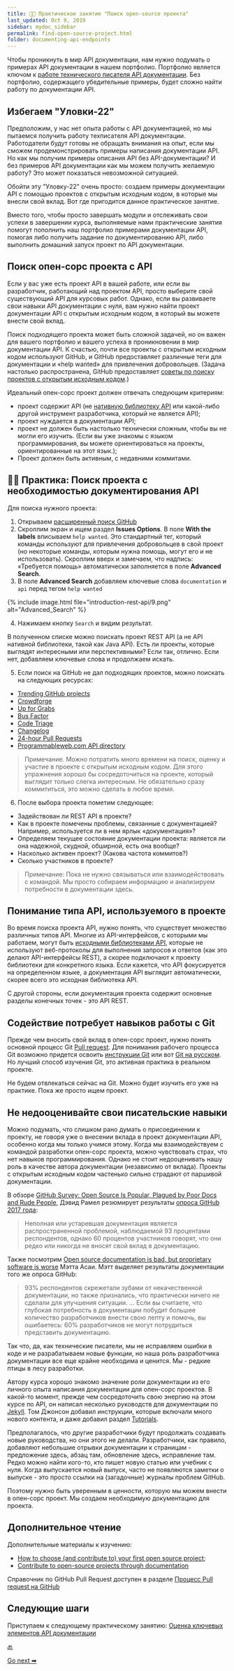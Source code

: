 ```yaml
---
title: 👨‍💻 Практическое занятие "Поиск open-source проекта"
last_updated: Oct 9, 2019
sidebar: mydoc_sidebar
permalink: find-open-source-project.html
folder: documenting-api-endpoints
---
```



Чтобы проникнуть в мир API документации, нам нужно подумать о примерах API документации в нашем портфолио. Портфолио является ключом к [работе технического писателя API документации](about-eigth-module.html). Без портфолио, содержащего убедительные примеры, будет сложно найти работу по документации API.

<a name="catch22"></a>
## Избегаем "Уловки-22"

Предположим, у нас нет опыта работы с API документацией, но мы пытаемся получить работу техписателя API документации. Работодатели будут готовы не обращать внимания на опыт, если мы сможем продемонстрировать примеры написания документации API. Но как мы получим примеры описания API без API-документации? И без примеров API документации как мы можем получить желаемую работу? Это может показаться невозможной ситуацией.

Обойти эту "Уловку-22" очень просто: создаем примеры документации API с помощью проектов с открытым исходным кодом, в которые мы внесли свой вклад. Вот где пригодится данное практическое занятие.

Вместо того, чтобы просто завершать модули и отслеживать свои успехи в завершении курса, выполняемые нами практические занятия помогут пополнить наш портфолио примерами документации API, помогая либо получить задание по документированию API, либо выполнить домашний запуск проект по API документации.

<a name="opensourseSearch"></a>
## Поиск опен-сорс проекта с API

Если у вас уже есть проект API в вашей работе, или если вы разработчик, работающий над проектом API, просто выберите свой существующий API для курсовых работ. Однако, если вы развиваете свои навыки API документации с нуля, вам нужно найти проект документации API с открытым исходным кодом, в который вы можете внести свой вклад.

Поиск подходящего проекта может быть сложной задачей, но он важен для вашего портфолио и вашего успеха в проникновении в мир документации API. К счастью, почти все проекты с открытым исходным кодом используют GitHub, и GitHub предоставляет различные теги для документации и «help wanted» для привлечения добровольцев. (Задача настолько распространена, GitHub предоставляет [советы по поиску проектов с открытым исходным кодом](https://help.github.com/articles/finding-open-source-projects-on-github/).)

Идеальный опен-сорс проект должен отвечать следующим критериям:

- проект содержит API (не [нативную библиотеку API](Overview-of-library.html) или какой-либо другой инструмент разработчика, который не является API);
- проект нуждается в документации API;
- проект не должен быть настолько технически сложным, чтобы вы не могли его изучить. (Если вы уже знакомы с языком программирования, вы можете ориентироваться на проекты, ориентированные на этот язык.);
- Проект должен быть активным, с недавними коммитами.

<a name="docNeed"></a>
## 👨‍💻 Практика: Поиск проекта с необходимостью документирования API

Для поиска нужного проекта:

1. Открываем [расширенный поиск GitHub](https://github.com/search/advanced)
2. Скроллим экран и ищем раздел **Issues Options**. В поле **With the labels** вписываем `help wanted`. Это стандартный тег, который команды используют для привлечения добровольцев в свой проект (но некоторые команды, которым нужна помощь, могут его и не использовать). Скроллим вверх и замечаем, что надпись: «Требуется помощь» автоматически заполняется в поле **Advanced Search**.
3. В поле **Advanced Search** добавляем ключевые слова `documentation` и `api` перед тегом `help wanted`  

{% include image.html file="introduction-rest-api/9.png" alt="Advanced_Search" %}

4. Нажимаем кнопку `Search` и видим результат.

В полученном списке можно поискать проект REST API (а не API нативной библиотеки, такой как Java API). Есть ли проекты, которые выглядят интересными или перспективными? Если так, отлично. Если нет, добавляем ключевые слова и продолжаем искать.

5. Если поиск на GitHub не дал подходящих проектов, можно поискать на следующих ресурсах:
 - [Trending GitHub projects](https://github.com/trending)
 - [Crowdforge](https://crowdforge.io/)
 - [Up for Grabs](https://up-for-grabs.net/#/)
 - [Bus Factor](https://libraries.io/experiments/bus-factor)
 - [Code Triage](https://www.codetriage.com/)
 - [Changelog](https://changelog.com/)
 - [24-hour Pull Requests](https://24pullrequests.com/)
 - [Programmableweb.com API directory](https://www.programmableweb.com/category/all/apis)

> Примечание. Можно потратить много времени на поиск, оценку и участие в проекте с открытым исходным кодом. Для этого упражнения хорошо бы сосредоточиться на проекте, который выглядит только слегка интересным. Не обязательно сразу коммититься, это можно сделать в любое время.

6. После выбора проекта пометим следующее:

 - Задействован ли REST API в проекте?
 - Как в проекте помечены проблемы, связанные с документацией? Например, используется ли в нем ярлык «документация»?
 - Определяем текущее состояние документации проекта: является ли она надежной, скудной, обширной, есть она вообще?
 - Насколько активен проект? (Какова частота коммитов?)
 - Сколько участников в проекте?

> Примечание: Пока не нужно связываться или взаимодействовать с командой. Мы просто собираем информацию и анализируем потребности в документации здесь.

<a name="recognize"></a>
## Понимание типа API, используемого в проекте

Во время поиска проекта API, нужно понять, что существует множество различных типов API. Многие из API-интерфейсов, с которыми мы работаем, могут быть [исходными библиотеками API](Overview-of-library.html), которые не используют веб-протоколы для выполнения запросов и ответов (как это делают API-интерфейсы REST), а скорее подключают к проекту библиотеки для конкретного языка. Если кажется, что API фокусируется на определенном языке, а документация API выглядит автоматически, скорее всего это исходная библиотека API.

С другой стороны, если документация проекта содержит основные разделы конечных точек - это API REST.

<a name="gitSkill"></a>
## Содействие потребует навыков работы с Git

Прежде чем вносить свой вклад в опен-сорс проект, нужно понять основной процесс Git [Pull request](Pull-request-workflows.html). Для понимания рабочего процесса Git возможно придется освоить [инструкции Git](https://www.atlassian.com/git/tutorials) или вот [Git на русском](https://githowto.com/ru). Но лучший способ изучения Git, это активная практика в реальном проекте.

Не будем отвлекаться сейчас на Git. Можно будет изучить его уже на практике. Пока же просто ищем проект.

<a name="docSkill"></a>
## Не недооценивайте свои писательские навыки

Можно подумать, что слишком рано думать о присоединении к проекту, не говоря уже о внесении вклада в проект документации API, особенно когда мы только учимся этому. Когда мы взаимодействуем с командой разработки опен-сорс проекта, можно чувствовать страх, что нет навыков программирования. Однако не стоит недооценивать нашу роль в качестве автора документации (независимо от вклада). Проекты с открытым исходным кодом частенько сильно страдают от паршивой документации.


В обзоре [GitHub Survey: Open Source Is Popular, Plagued by Poor Docs and Rude People](https://adtmag.com/articles/2017/06/05/open-source-survey.aspx), Дэвид Рамел резюмирует результаты [опроса GitHub 2017 года](https://opensourcesurvey.org/2017/):

> Неполная или устаревшая документация является распространенной проблемой, наблюдаемой 93 процентами респондентов, однако 60 процентов участников говорят, что они редко или никогда не вносят свой вклад в документацию.


Также посмотрим [Open source documentation is bad, but proprietary software is worse](https://www.techrepublic.com/article/open-source-documentation-is-bad-but-proprietary-software-is-worse/) Мэтта Асаи. Мэтт выделяет результаты документации того же опроса GitHub:

> 93% респондентов скрежетали зубами от некачественной документации, но также признались, что практически ничего не сделали для улучшения ситуации. … Если вы считаете, что глубокая потребность в документации побудит большее количество разработчиков внести свою лепту и помочь, вы ошибаетесь: 60% разработчиков не могут потрудиться представить документацию.

Так что, да, как технические писатели, мы не исправляем ошибки в коде и не разрабатываем новые функции, но наша роль разработчика документации все еще крайне необходима и ценится. Мы - редкие птицы в лесу разработки.

Автору курса хорошо знакомо значение роли документации из его личного опыта написания документации для опен-сорс проектов. В какой-то момент, прежде чем сосредоточить свою энергию на этом курсе по API, он написал несколько руководств для документации по [Jekyll](https://jekyllrb.com/docs/). Том Джонсон добавил инструкции, которые включали много нового контента, и даже добавил раздел [Tutorials](https://jekyllrb.com/tutorials/home/).

Предполагалось, что другие разработчики будут продолжать создавать новые руководства, но они этого не делали. Разработчики, как правило, добавляют небольшие отрывки документации к страницам - предложение здесь, абзац там, обновление здесь, исправление там. Редко можно найти кого-то, кто пишет новую статью или учебник с нуля. Когда выпускается новый выпуск, часто не появляются заметки о выпуске - это просто ссылки на (загадочные) журналы проблем GitHub.

Поэтому нужно быть уверенным в ценности, которую мы можем внести в опен-сорс проект. Мы создаем необходимую документацию для проекта.

<a name="reading"></a>
## Дополнительное чтение

Дополнительные материалы к изучению:

- [How to choose (and contribute to) your first open source project](https://github.com/collections/choosing-projects);
- [Contribute to open-source projects through documentation](https://mapzen.com/blog/open-source-docs/)

Справочник по GitHub Pull Request доступен в разделе [Процесс Pull request на GitHub](../Publishing-doc/Pull-request-workflows.html)

<a name="nextSteps"></a>
## Следующие шаги

Приступаем к следующему практическому занятию: [ Оценка ключевых элементов API документации](evaluate-api-referense-docs.html)

[🔙](whats-wrong.html)

[Go next ➡](evaluate-api-referense-docs.html)
